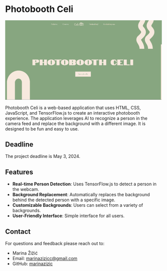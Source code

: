 # Photobooth Celi

![Honey](assets/image.png)

Photobooth Celi is a web-based application that uses HTML, CSS, JavaScript, and TensorFlow.js to create an interactive photobooth experience. The application leverages AI to recognize a person in the camera feed and replace the background with a different image. It is designed to be fun and easy to use.

## Deadline

The project deadline is May 3, 2024.

## Features

- **Real-time Person Detection**: Uses TensorFlow.js to detect a person in the webcam.
- **Background Replacement**: Automatically replaces the background behind the detected person with a specific image.
- **Customizable Backgrounds**: Users can select from a variety of backgrounds.
- **User-Friendly Interface**: Simple interface for all users.

## Contact

For questions and feedback please reach out to:

- Marina Žižić
- Email: marinazizicc@gmail.com
- GitHub: [marinazizic](https://github.com/marinazizic)
